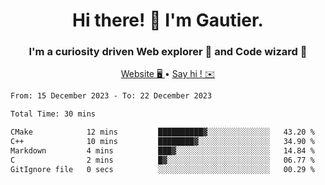 <h1 align="center">Hi there! 👋 I'm Gautier.</h1>
<h3 align="center">I'm a curiosity driven Web explorer 🚀 and Code wizard 🧙</h3>

<p align="center">
  <a href="https://xisabla.github.io/">Website 🖥️ </a> •
  <a href="mailto:xisabla.dev@gmail.com">Say hi ! ✉️</a>
</p>

<!--START_SECTION:waka-->

```txt
From: 15 December 2023 - To: 22 December 2023

Total Time: 30 mins

CMake            12 mins         ██████████▓░░░░░░░░░░░░░░   43.20 %
C++              10 mins         ████████▓░░░░░░░░░░░░░░░░   34.90 %
Markdown         4 mins          ███▓░░░░░░░░░░░░░░░░░░░░░   14.84 %
C                2 mins          █▓░░░░░░░░░░░░░░░░░░░░░░░   06.77 %
GitIgnore file   0 secs          ░░░░░░░░░░░░░░░░░░░░░░░░░   00.29 %
```

<!--END_SECTION:waka-->
